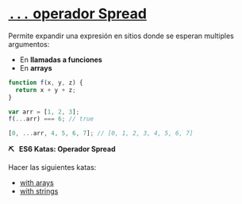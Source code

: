 # [`...` operador Spread](https://developer.mozilla.org/en-US/docs/Web/JavaScript/Reference/Operators/Spread_operator)

Permite expandir una expresión en sitios donde se esperan multiples argumentos:
- En **llamadas a funciones**
- En **arrays**

```javascript
function f(x, y, z) {
  return x + y + z;
}

var arr = [1, 2, 3];
f(...arr) === 6; // true

[0, ...arr, 4, 5, 6, 7]; // [0, 1, 2, 3, 4, 5, 6, 7]
```


**⛏ &nbsp; ES6 Katas: Operador Spread**

Hacer las siguientes katas:
- [with arays](http://tddbin.com/#?kata=es6/language/spread/with-arrays)
- [with strings](http://tddbin.com/#?kata=es6/language/spread/with-strings)
